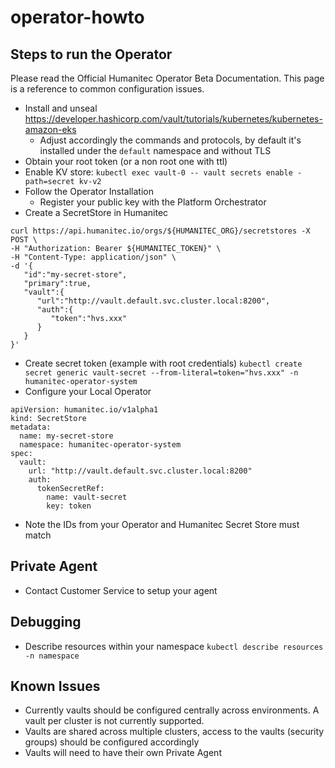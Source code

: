 # operator-howto

## Steps to run the Operator
Please read the Official Humanitec Operator Beta Documentation. This page is a reference to common configuration issues.


- Install and unseal https://developer.hashicorp.com/vault/tutorials/kubernetes/kubernetes-amazon-eks
    - Adjust accordingly the commands and protocols, by default it's installed under the `default` namespace and without TLS
- Obtain your root token (or a non root one with ttl)
- Enable KV store: `kubectl exec vault-0 -- vault secrets enable -path=secret kv-v2`
- Follow the Operator Installation
    - Register your public key with the Platform Orchestrator
- Create a SecretStore in Humanitec
```
curl https://api.humanitec.io/orgs/${HUMANITEC_ORG}/secretstores -X POST \
-H "Authorization: Bearer ${HUMANITEC_TOKEN}" \
-H "Content-Type: application/json" \
-d '{
   "id":"my-secret-store",
   "primary":true,
   "vault":{
      "url":"http://vault.default.svc.cluster.local:8200",
      "auth":{
         "token":"hvs.xxx"
      }
   }
}'
```
- Create secret token (example with root credentials) `kubectl create secret generic vault-secret --from-literal=token="hvs.xxx" -n humanitec-operator-system`
- Configure your Local Operator
```
apiVersion: humanitec.io/v1alpha1
kind: SecretStore
metadata:
  name: my-secret-store
  namespace: humanitec-operator-system
spec:
  vault:
    url: "http://vault.default.svc.cluster.local:8200"
    auth:
      tokenSecretRef:
        name: vault-secret
        key: token
```
- Note the IDs from your Operator and Humanitec Secret Store must match

## Private Agent
- Contact Customer Service to setup your agent

## Debugging
- Describe resources within your namespace `kubectl describe resources -n namespace`

## Known Issues
- Currently vaults should be configured centrally across environments. A vault per cluster is not currently supported.
- Vaults are shared across multiple clusters, access to the vaults (security groups) should be configured accordingly
- Vaults will need to have their own Private Agent
